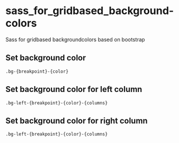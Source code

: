 # sass_for_gridbased_background-colors
Sass for gridbased backgroundcolors based on bootstrap

## Set background color
```
.bg-{breakpoint}-{color}
```

## Set background color for left column
```
.bg-left-{breakpoint}-{color}-{columns}
```

## Set background color for right column
```
.bg-left-{breakpoint}-{color}-{columns}
```
